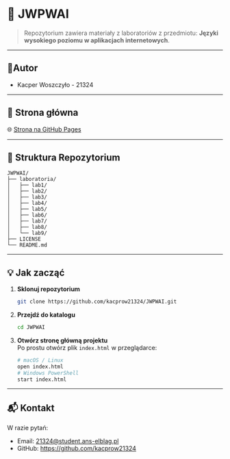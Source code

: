 # 📖 JWPWAI
> Repozytorium zawiera materiały z laboratoriów z przedmiotu: **Języki wysokiego poziomu w aplikacjach internetowych**.

---

## 👤Autor
- Kacper Woszczyło - 21324

---

## 🔗 Strona główna

🌐 [Strona na GitHub Pages](https://kacprow21324.github.io/JWPWAI/)

---

## 📁 Struktura Repozytorium

```text
JWPWAI/
├── laboratoria/        
│   ├── lab1/                   
│   ├── lab2/                   
│   ├── lab3/                   
│   ├── lab4/                   
│   ├── lab5/                   
│   ├── lab6/                   
│   ├── lab7/                   
│   ├── lab8/                   
│   └── lab9/
├── LICENSE                                     
└── README.md                   

```
---

## 💡 Jak zacząć

1. **Sklonuj repozytorium**  
   ```bash
   git clone https://github.com/kacprow21324/JWPWAI.git
   ```
2. **Przejdź do katalogu**  
   ```bash
   cd JWPWAI
   ```
3. **Otwórz stronę główną projektu**  
   Po prostu otwórz plik `index.html` w przeglądarce:  
   ```bash
   # macOS / Linux
   open index.html
   # Windows PowerShell
   start index.html
   ```
---

## 📬 Kontakt

W razie pytań:
- Email:   21324@student.ans-elblag.pl
- GitHub:  https://github.com/kacprow21324
